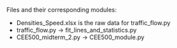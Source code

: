 Files and their corresponding modules:
  
  - Densities_Speed.xlsx is the raw data for traffic_flow.py
  - traffic_flow.py -> fit_lines_and_statistics.py
  - CEE500_midterm_2.py -> CEE500_module.py
